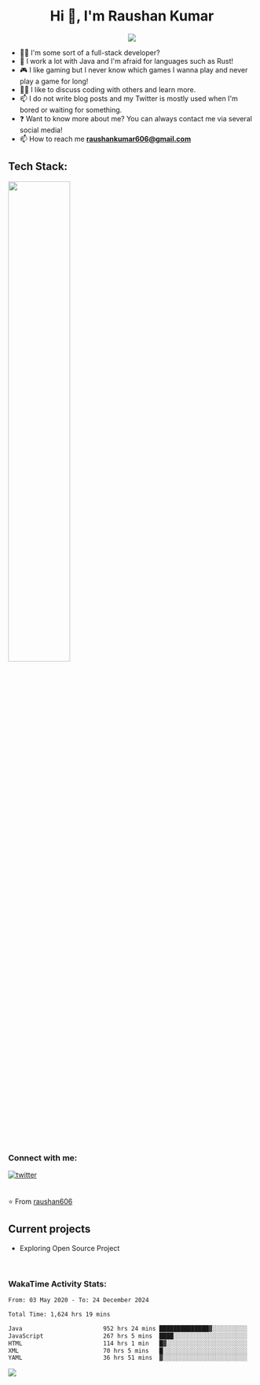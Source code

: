 

<h1 align="center">Hi 👋, I'm Raushan Kumar</h1>
<p align="center">
<img src="https://readme-typing-svg.herokuapp.com/?color=45B6C4&width=380&height=45&lines=Junior+Software+Engineer;Java+Software+Developer;Interseted+in+Backend;Nice+To+Meet+You+...&center=true"></a>
</p>

- 👨‍💻 I'm some sort of a full-stack developer?
- 🌱 I work a lot with Java and I'm afraid for languages such as Rust!
- 🎮 I like gaming but I never know which games I wanna play and never play a game for long!
- 👯‍♀️ I like to discuss coding with others and learn more.
- 📫 I do not write blog posts and my Twitter is mostly used when I'm bored or waiting for something.
- ❓ Want to know more about me? You can always contact me via several social media!
- 📫 How to reach me **raushankumar606@gmail.com**

<h2 align="left">Tech Stack:</h2>
<div>
<!-- 	<img src="https://github.com/yurijserrano/Github-Profile-Readme-Logos/blob/master/programming%20languages/java.svg" width="50" height="50" alt="Java" />
<img src="https://github.com/yurijserrano/Github-Profile-Readme-Logos/blob/master/databases/mysql.svg" width="50" height="50" alt="MySQL" />
<img src="https://github.com/yurijserrano/Github-Profile-Readme-Logos/blob/master/databases/postgresql.svg" width="50" height="50" alt="PostgreSQL" />
	<img src="https://github.com/yurijserrano/Github-Profile-Readme-Logos/blob/master/databases/redis.svg" width="50" height="50" alt="Redis" />
	<img src="https://github.com/yurijserrano/Github-Profile-Readme-Logos/blob/master/cloud/azure.svg" width="50" height="50" alt="Azure" />
	<img src="https://github.com/yurijserrano/Github-Profile-Readme-Logos/blob/master/cloud/docker.svg" width="50" height="50" alt="Docker" />
	<img src="https://github.com/yurijserrano/Github-Profile-Readme-Logos/blob/master/databases/mysql.svg" width="50" height="50" alt="Kubernetes" />
	<img src="https://github.com/yurijserrano/Github-Profile-Readme-Logos/blob/master/frameworks/spring.svg" width="50" height="50" alt="Spring" />
	<img src="https://github.com/yurijserrano/Github-Profile-Readme-Logos/blob/master/others/git.svg" width="50" height="50" alt="Git" />
	<img src="https://github.com/yurijserrano/Github-Profile-Readme-Logos/blob/master/cloud/gitlab.svg" width="50" height="50" alt="Gitlab" />
	<img src="https://github.com/yurijserrano/Github-Profile-Readme-Logos/blob/master/ides/intellij.svg" width="50" height="50" alt="Intellij" />
 <img src="https://github.com/yurijserrano/Github-Profile-Readme-Logos/blob/master/ides/eclipse.png" width="50" height="50" alt="Eclipse" />
 <img src="https://github.com/yurijserrano/Github-Profile-Readme-Logos/blob/master/text%20editors/notepad%2B%2B.png" width="50" height="50" alt="Notepad++" />
 <img src="https://github.com/yurijserrano/Github-Profile-Readme-Logos/blob/master/text%20editors/vscode.svg" width="50" height="50" alt="Vscode" />
 <img src="https://github.com/yurijserrano/Github-Profile-Readme-Logos/blob/master/others/html.svg" width="50" height="50" alt="HTML" />
 <img src="https://github.com/yurijserrano/Github-Profile-Readme-Logos/blob/master/others/css.svg" width="50" height="50" alt="CSS" />
	 -->

 <p align="left">
  <a href="https://skillicons.dev">
    <img src="https://skillicons.dev/icons?i=java,spring,azure,go,git,kubernetes,docker,postgres,mysql,css,html,eclipse,githubactions,powershell,postman,windows,gitlab,idea,hibernate,maven,gradle,vscode,c,vim,apple" width="50%" height="50%"/>
  </a>
</p>
</div>

<h3 align="left">Connect with me:</h3> 
<div align="left">
<!-- <a href="https://linkedin.com/in/u77w41" target="_blank">
<img src=https://img.shields.io/badge/linkedin-%231E77B5.svg?&style=for-the-badge&logo=linkedin&logoColor=white alt=linkedin style="margin-bottom: 5px;" />
</a>  -->
<!-- <a href="https://github.com/u77w41" target="_blank">
<img src=https://img.shields.io/badge/github-%2324292e.svg?&style=for-the-badge&logo=github&logoColor=white alt=github style="margin-bottom: 5px;" />
</a> -->
<a href="https://twitter.com/UjjwalCh0wdhury" target="_blank">
<img src=https://img.shields.io/badge/twitter-%2300acee.svg?&style=for-the-badge&logo=twitter&logoColor=white alt=twitter style="margin-bottom: 5px;" />
</a>

</div>  
  
<br/> 
  
⭐️ From [raushan606](https://github.com/raushan606)


## Current projects
<!-- - [DiscordWhois](https://discordwhois.xyz) ━ A provider to lookup discord users / guilds!
- [RandomAPI](https://random.rest) (RaPI) ━ A small API that gives random everything from images to quotes -->
- Exploring Open Source Project 
</div>

<br />
	

### WakaTime Activity Stats:
	
	
<!--START_SECTION:waka-->

```txt
From: 03 May 2020 - To: 24 December 2024

Total Time: 1,624 hrs 19 mins

Java                       952 hrs 24 mins ██████████████▓░░░░░░░░░░   58.63 %
JavaScript                 267 hrs 5 mins  ████░░░░░░░░░░░░░░░░░░░░░   16.44 %
HTML                       114 hrs 1 min   █▓░░░░░░░░░░░░░░░░░░░░░░░   07.02 %
XML                        70 hrs 5 mins   █░░░░░░░░░░░░░░░░░░░░░░░░   04.32 %
YAML                       36 hrs 51 mins  ▓░░░░░░░░░░░░░░░░░░░░░░░░   02.27 %
```

<!--END_SECTION:waka-->

![](https://komarev.com/ghpvc/?username=raushan606&color=green)
